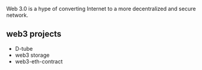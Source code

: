 
Web 3.0 is a hype of converting Internet to a more decentralized and secure network.

## web3 projects

- D-tube
- web3 storage
- web3-eth-contract

